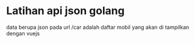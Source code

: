# Latihan api json golang
data berupa json pada url /car adalah daftar mobil yang akan di tampilkan dengan vuejs
 
